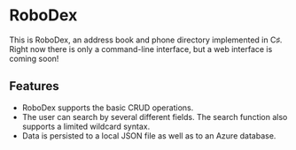 ﻿# RoboDex
This is RoboDex, an address book and phone directory implemented in C♯. Right now there is only a command-line interface, but a web interface is coming soon!

## Features
- RoboDex supports the basic CRUD operations.
- The user can search by several different fields. The search function also supports a limited wildcard syntax.
- Data is persisted to a local JSON file as well as to an Azure database.